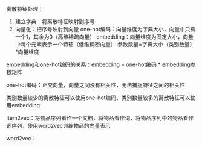 离散特征处理：
1. 建立字典：将离散特征映射到序号
2. 向量化：把序号映射到向量
   one-hot编码：向量维度为字典大小，向量中只有一个1，其余为0（高维稀疏向量）
   embedding：向量维度为固定大小，向量中每个元素表示一个特征（低维稠密向量） 参数数量=字典大小（类别数量）*向量维度

embedding和one-hot编码的关系：embedding = one-hot编码 * embedding参数矩阵

one-hot编码：正交向量，向量之间没有相关性，无法捕捉特征之间的相关性

类别数量较少的离散特征可以使用one-hot编码，类别数量较多的离散特征可以使用embedding

Item2vec：将物品序列看作一个文档，将物品看作词，将物品序列中的物品看作词序列，使用word2vec训练物品的向量表示


word2vec：



